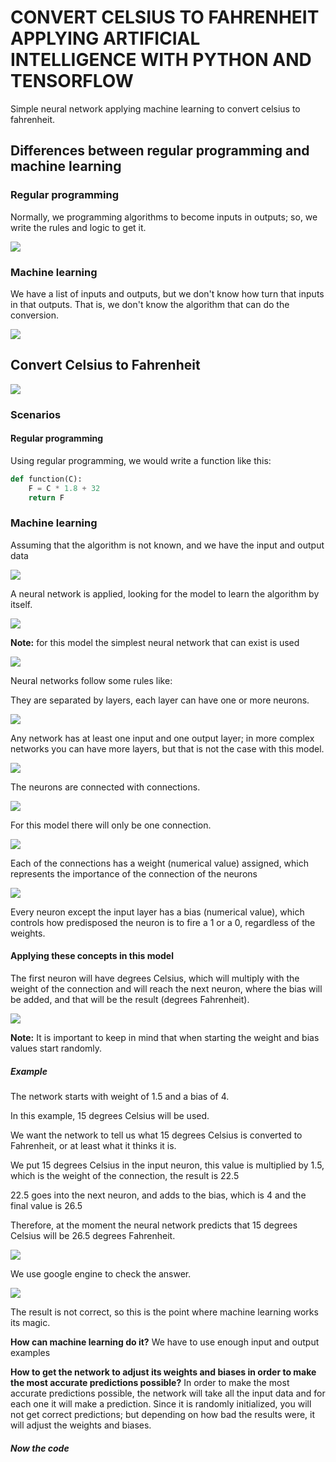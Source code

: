 # CONVERT CELSIUS TO FAHRENHEIT APPLYING ARTIFICIAL INTELLIGENCE WITH PYTHON AND TENSORFLOW

Simple neural network applying machine learning to convert celsius to fahrenheit.

## Differences between regular programming and machine learning

### Regular programming

Normally, we programming algorithms to become inputs in outputs; so, we write the rules and logic to get it.

![](https://github.com/faidrn/convert-celsius-to-fahrenheit-applying-AI-with-python/blob/main/resources/images/regularProgramming.png)


### Machine learning

We have a list of inputs and outputs, but we don't know how turn that inputs in that outputs. That is, we don't know the algorithm that can do the conversion.

![](https://github.com/faidrn/convert-celsius-to-fahrenheit-applying-AI-with-python/blob/main/resources/images/machineLearning.png)



## Convert Celsius to Fahrenheit 

![](https://github.com/faidrn/convert-celsius-to-fahrenheit-applying-AI-with-python/blob/main/resources/images/formula.png)

### Scenarios

#### Regular programming

Using regular programming, we would write a function like this:

```python
def function(C):
    F = C * 1.8 + 32
    return F
```

### Machine learning

Assuming that the algorithm is not known, and we have the input and output data

![](https://github.com/faidrn/convert-celsius-to-fahrenheit-applying-AI-with-python/blob/main/resources/images/valores.png)

A neural network is applied, looking for the model to learn the algorithm by itself.

![](https://github.com/faidrn/convert-celsius-to-fahrenheit-applying-AI-with-python/blob/main/resources/images/neuralNetwork.png)


**Note:** for this model the simplest neural network that can exist is used

![](https://github.com/faidrn/convert-celsius-to-fahrenheit-applying-AI-with-python/blob/main/resources/images/simpleNetwork.png)


Neural networks follow some rules like:

They are separated by layers, each layer can have one or more neurons.

![](https://github.com/faidrn/convert-celsius-to-fahrenheit-applying-AI-with-python/blob/main/resources/images/capasYNeuronas.png)

Any network has at least one input and one output layer; in more complex networks you can have more layers, but that is not the case with this model.

![](https://github.com/faidrn/convert-celsius-to-fahrenheit-applying-AI-with-python/blob/main/resources/images/inout.png)

The neurons are connected with connections. 

![](https://github.com/faidrn/convert-celsius-to-fahrenheit-applying-AI-with-python/blob/main/resources/images/conexiones.png)

For this model there will only be one connection.

![](https://github.com/faidrn/convert-celsius-to-fahrenheit-applying-AI-with-python/blob/main/resources/images/conexionSimple.png)

Each of the connections has a weight (numerical value) assigned, which represents the importance of the connection of the neurons

![](https://github.com/faidrn/convert-celsius-to-fahrenheit-applying-AI-with-python/blob/main/resources/images/pesosConexiones.png)

Every neuron except the input layer has a bias (numerical value), which controls how predisposed the neuron is to fire a 1 or a 0, regardless of the weights.


#### Applying these concepts in this model

The first neuron will have degrees Celsius, which will multiply with the weight of the connection and will reach the next neuron, where the bias will be added, and that will be the result (degrees Fahrenheit).

![](https://github.com/faidrn/convert-celsius-to-fahrenheit-applying-AI-with-python/blob/main/resources/images/proceso.png)

**Note:** It is important to keep in mind that when starting the weight and bias values start randomly.

##### Example

The network starts with weight of 1.5 and a bias of 4.

In this example, 15 degrees Celsius will be used.

We want the network to tell us what 15 degrees Celsius is converted to Fahrenheit, or at least what it thinks it is.

We put 15 degrees Celsius in the input neuron, this value is multiplied by 1.5, which is the weight of the connection, the result is 22.5

22.5 goes into the next neuron, and adds to the bias, which is 4 and the final value is 26.5

Therefore, at the moment the neural network predicts that 15 degrees Celsius will be 26.5 degrees Fahrenheit.

![](https://github.com/faidrn/convert-celsius-to-fahrenheit-applying-AI-with-python/blob/main/resources/images/ejemplo.png)

We use google engine to check the answer.

![](https://github.com/faidrn/convert-celsius-to-fahrenheit-applying-AI-with-python/blob/main/resources/images/google.png)


The result is not correct, so this is the point where machine learning works its magic.

**How can machine learning do it?**
We have to use enough input and output examples

**How to get the network to adjust its weights and biases in order to make the most accurate predictions possible?**
In order to make the most accurate predictions possible, the network will take all the input data and for each one it will make a prediction. Since it is randomly initialized, you will not get correct predictions; but depending on how bad the results were, it will adjust the weights and biases.

##### Now the code
